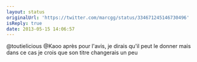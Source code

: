 ```yaml
---
layout: status
originalUrl: 'https://twitter.com/marcgg/status/334671245146730496'
isReply: true
date: 2013-05-15 14:06:57
---
```


@toutielicious @Kaoo après pour l'avis, je dirais qu'il peut le donner mais dans ce cas je crois que son titre changerais un peu
